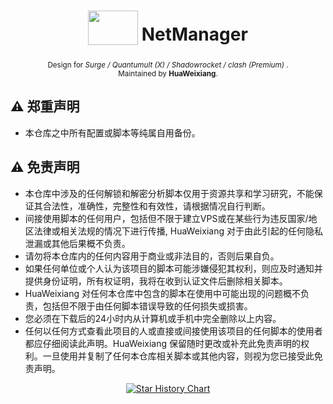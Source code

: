 <h1 align="center">
  <sub>
    <img src="https://s2.loli.net/2023/05/02/1E6zuVmipLUQq78.png" height=55px width=80px>
  </sub>
  NetManager
</h1>
<p align="center">
  <sup>
    Design for<i> Surge / Quantumult (X) / Shadowrocket / clash (Premium) </i>.<br>
    Maintained by <b>HuaWeixiang</b>.
  </sup>
</p>

## ⚠️ 郑重声明
- 本仓库之中所有配置或脚本等纯属自用备份。
## ⚠️ 免责声明
- 本仓库中涉及的任何解锁和解密分析脚本仅用于资源共享和学习研究，不能保证其合法性，准确性，完整性和有效性，请根据情况自行判断。
- 间接使用脚本的任何用户，包括但不限于建立VPS或在某些行为违反国家/地区法律或相关法规的情况下进行传播, HuaWeixiang 对于由此引起的任何隐私泄漏或其他后果概不负责。
- 请勿将本仓库内的任何内容用于商业或非法目的，否则后果自负。
- 如果任何单位或个人认为该项目的脚本可能涉嫌侵犯其权利，则应及时通知并提供身份证明，所有权证明，我将在收到认证文件后删除相关脚本。
- HuaWeixiang 对任何本仓库中包含的脚本在使用中可能出现的问题概不负责，包括但不限于由任何脚本错误导致的任何损失或损害。
- 您必须在下载后的24小时内从计算机或手机中完全删除以上内容。
- 任何以任何方式查看此项目的人或直接或间接使用该项目的任何脚本的使用者都应仔细阅读此声明。HuaWeixiang 保留随时更改或补充此免责声明的权利。一旦使用并复制了任何本仓库相关脚本或其他内容，则视为您已接受此免责声明。
<div align="center">

[![Star History Chart](https://api.star-history.com/svg?repos=HuaWeixiang/NetManager&type=Date)](https://star-history.com/#HuaWeixiang/NetManager&Date)

</div>
